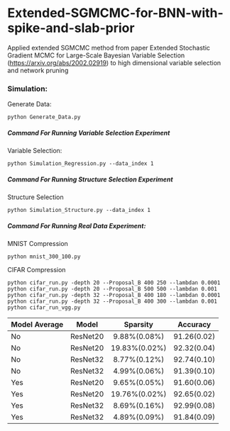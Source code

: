 Extended-SGMCMC-for-BNN-with-spike-and-slab-prior
===============================================================
Applied extended SGMCMC method from paper Extended Stochastic Gradient MCMC for Large-Scale Bayesian Variable Selection (https://arxiv.org/abs/2002.02919) to high dimensional variable selection and network pruning

### Simulation:

Generate Data:
```{python}
python Generate_Data.py
```
##### Command For Running Variable Selection Experiment
Variable Selection:
```{python}
python Simulation_Regression.py --data_index 1
```

##### Command For Running Structure Selection Experiment
Structure Selection
```{python}
python Simulation_Structure.py --data_index 1
```

##### Command For Running Real Data Experiment:
MNIST Compression
```{python}
python mnist_300_100.py
```
    
CIFAR Compression
```{python}
python cifar_run.py -depth 20 --Proposal_B 400 250 --lambdan 0.0001
python cifar_run.py -depth 20 --Proposal_B 500 500 --lambdan 0.001
python cifar_run.py -depth 32 --Proposal_B 400 180 --lambdan 0.0001
python cifar_run.py -depth 32 --Proposal_B 400 300 --lambdan 0.001
python cifar_run_vgg.py
```
Model Average | Model   |      Sparsity      | Accuracy  |
|----------|:-------------:|:-------------:|:-------------:|
|No   | ResNet20 | 9.88\%(0.08\%)  | 91.26(0.02) |
|No   | ResNet20 | 19.83\%(0.02\%) | 92.32(0.04) | 
|No   | ResNet32 | 8.77\%(0.12\%)  | 92.74(0.10) | 
|No   | ResNet32 | 4.99\%(0.06\%)  | 91.39(0.10) | 
|Yes  | ResNet20 | 9.65\%(0.05\%)  | 91.60(0.06) |
|Yes  | ResNet20 | 19.76\%(0.02\%) | 92.65(0.02) | 
|Yes  | ResNet32 | 8.69\%(0.16\%)  | 92.99(0.08) | 
|Yes  | ResNet32 | 4.89\%(0.09\%)  | 91.84(0.09) | 

